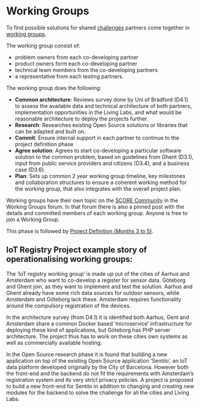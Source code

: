 # Working Groups

To find possible solutions for shared [challenges](/glossary/challenge.md) partners come together in [working groups](/glossary/working-group.md).

The working group consist of:

* problem owners from each co-developing partner
* product owners form each co-developing partner
* technical team members from the co-developing partners
* a representative from each testing partners.

The working group does the following:

* **Common architecture**: Reviews survey done by Uni of Bradford (D4.1) to assess the available data and technical architecture of both partners, implementation opportunities in the Living Labs, and what would be reasonable architecture to deploy the projects further.
* **Research**: Researches existing Open Source solutions or libraries that can be adapted and built on.
* **Commit**: Ensure internal support in each partner to continue to the project definition phase
* **Agree solution**: Agrees to start co-developing a particular software solution to the common problem, based on guidelines from Ghent (D3.1), input from public service providers and citizens (D3.4), and a business case (D3.6).
* **Plan**: Sets up common 2 year working group timeline, key milestones and collaboration structures to ensure a coherent working method for the working group, that also integrates with the overall project plan.

Working groups have their own topic on the [SCORE Community](https://score.community/c/working-groups) in the Working Groups forum. In that forum there is also a pinned post with the details and committed members of each working group. Anyone is free to join a Working Group.

This phase is followed by [Project Definition (Months 3 to 5)](3-solution-definition.md).

## IoT Registry Project example story of operationalising working groups:

The ‘IoT registry working group’ is made up out of the cities of Aarhus and Amsterdam who want to co-develop a register for sensor data. Göteborg and Ghent join, as they want to implement and test the solution. Aarhus and Ghent already have some rich data sources for outdoor sensors, while Amsterdam and Göteborg lack these. Amsterdam requires functionality around the compulsory registration of the devices.

In the architecture survey (from D4.1) it is identified both Aarhus, Gent and Amsterdam share a common Docker based ‘microservice’ infrastructure for deploying these kind of applications, but Göteborg has PHP server architecture. The project thus has to work on these cities own systems as well as commercially available hosting. 

In the Open Source research phase it is found that building a new application on top of the existing Open Source application ‘Sentilo’, an IoT data platform developed originally by the City of Barcelona. However both the front-end and the backend do not fit the requirements with Amsterdam’s registration system and its very strict privacy policies. A project is proposed to build a new front-end for Sentilo in addition to changing and creating new modules for the backend to solve the challenge for all the cities and Living Labs.
